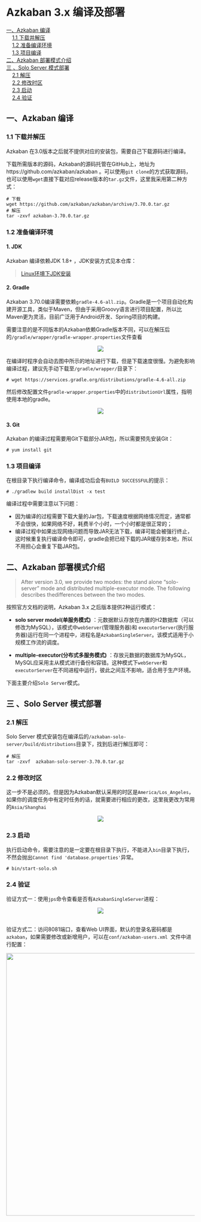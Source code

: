 # Azkaban 3.x 编译及部署

<nav>
<a href="#一Azkaban-编译">一、Azkaban 编译</a><br/>
&nbsp;&nbsp;&nbsp;&nbsp;<a href="#11-下载并解压">1.1 下载并解压</a><br/>
&nbsp;&nbsp;&nbsp;&nbsp;<a href="#12-准备编译环境">1.2 准备编译环境</a><br/>
&nbsp;&nbsp;&nbsp;&nbsp;<a href="#13-项目编译">1.3 项目编译</a><br/>
<a href="#二Azkaban-部署模式介绍">二、Azkaban 部署模式介绍</a><br/>
<a href="#三-Solo-Server-模式部署">三 、Solo Server 模式部署</a><br/>
&nbsp;&nbsp;&nbsp;&nbsp;<a href="#21--解压">2.1  解压</a><br/>
&nbsp;&nbsp;&nbsp;&nbsp;<a href="#22-修改时区">2.2 修改时区</a><br/>
&nbsp;&nbsp;&nbsp;&nbsp;<a href="#23-启动">2.3 启动</a><br/>
&nbsp;&nbsp;&nbsp;&nbsp;<a href="#24-验证">2.4 验证</a><br/>
</nav>


## 一、Azkaban 编译

### 1.1 下载并解压

Azkaban 在3.0版本之后就不提供对应的安装包，需要自己下载源码进行编译。

下载所需版本的源码，Azkaban的源码托管在GitHub上，地址为https://github.com/azkaban/azkaban 。可以使用`git clone`的方式获取源码，也可以使用`wget`直接下载对应release版本的`tar.gz`文件，这里我采用第二种方式：

```shell
# 下载
wget https://github.com/azkaban/azkaban/archive/3.70.0.tar.gz
# 解压
tar -zxvf azkaban-3.70.0.tar.gz
```

### 1.2 准备编译环境

#### 1. JDK

Azkaban 编译依赖JDK 1.8+ ，JDK安装方式见本仓库：

> [Linux环境下JDK安装](https://github.com/heibaiying/BigData-Notes/blob/master/notes/installation/Linux下JDK安装.md)

#### 2. Gradle

Azkaban 3.70.0编译需要依赖`gradle-4.6-all.zip`。Gradle是一个项目自动化构建开源工具，类似于Maven，但由于采用Groovy语言进行项目配置，所以比Maven更为灵活，目前广泛用于Android开发、Spring项目的构建。

需要注意的是不同版本的Azkaban依赖Gradle版本不同，可以在解压后的`/gradle/wrapper/gradle-wrapper.properties`文件查看

<div align="center"> <img  src="https://github.com/heibaiying/BigData-Notes/blob/master/pictures/azkaban-gradle-wrapper.png"/> </div>

在编译时程序会自动去图中所示的地址进行下载，但是下载速度很慢。为避免影响编译过程，建议先手动下载至`/gradle/wrapper/`目录下：

```shell
# wget https://services.gradle.org/distributions/gradle-4.6-all.zip
```

然后修改配置文件`gradle-wrapper.properties`中的`distributionUrl`属性，指明使用本地的gradle。

<div align="center"> <img  src="https://github.com/heibaiying/BigData-Notes/blob/master/pictures/azkaban-gradle-wrapper-2.png"/> </div>

#### 3. Git

Azkaban 的编译过程需要用Git下载部分JAR包，所以需要预先安装Git：

```shell
# yum install git
```

### 1.3 项目编译

在根目录下执行编译命令，编译成功后会有`BUILD SUCCESSFUL`的提示：

```shell
# ./gradlew build installDist -x test
```

编译过程中需要注意以下问题：

+ 因为编译的过程需要下载大量的Jar包，下载速度根据网络情况而定，通常都不会很快，如果网络不好，耗费半个小时，一个小时都是很正常的；
+ 编译过程中如果出现网络问题而导致JAR无法下载，编译可能会被强行终止，这时候重复执行编译命令即可，gradle会把已经下载的JAR缓存到本地，所以不用担心会重复下载JAR包。



## 二、Azkaban 部署模式介绍

>After version 3.0, we provide two modes: the stand alone “solo-server” mode and distributed multiple-executor mode. The following describes thedifferences between the two modes.

按照官方文档的说明，Azkaban 3.x 之后版本提供2种运行模式：

+ **solo server model(单服务模式)** ：元数据默认存放在内置的H2数据库（可以修改为MySQL），该模式中`webServer`(管理服务器)和 `executorServer`(执行服务器)运行在同一个进程中，进程名是`AzkabanSingleServer`。该模式适用于小规模工作流的调度。
- **multiple-executor(分布式多服务模式)** ：存放元数据的数据库为MySQL，MySQL应采用主从模式进行备份和容错。这种模式下`webServer`和`executorServer`在不同进程中运行，彼此之间互不影响，适合用于生产环境。

下面主要介绍`Solo Server`模式。



## 三 、Solo Server 模式部署

### 2.1  解压

Solo Server 模式安装包在编译后的`/azkaban-solo-server/build/distributions`目录下，找到后进行解压即可：

```shell
# 解压
tar -zxvf  azkaban-solo-server-3.70.0.tar.gz
```

### 2.2 修改时区

这一步不是必须的。但是因为Azkaban默认采用的时区是`America/Los_Angeles`，如果你的调度任务中有定时任务的话，就需要进行相应的更改，这里我更改为常用的`Asia/Shanghai`

<div align="center"> <img  src="https://github.com/heibaiying/BigData-Notes/blob/master/pictures/azkaban-setting.png"/> </div>

### 2.3 启动

执行启动命令，需要注意的是一定要在根目录下执行，不能进入`bin`目录下执行，不然会抛出`Cannot find 'database.properties'`异常。

```shell
# bin/start-solo.sh
```

### 2.4 验证

验证方式一：使用`jps`命令查看是否有`AzkabanSingleServer`进程：

<div align="center"> <img  src="https://github.com/heibaiying/BigData-Notes/blob/master/pictures/akaban-jps.png"/> </div>

<br/>

验证方式二：访问8081端口，查看Web UI界面，默认的登录名密码都是`azkaban`，如果需要修改或新增用户，可以在`conf/azkaban-users.xml `文件中进行配置：

<div align="center"> <img width="700px" src="https://github.com/heibaiying/BigData-Notes/blob/master/pictures/azkaban-web-ui.png"/> </div>



